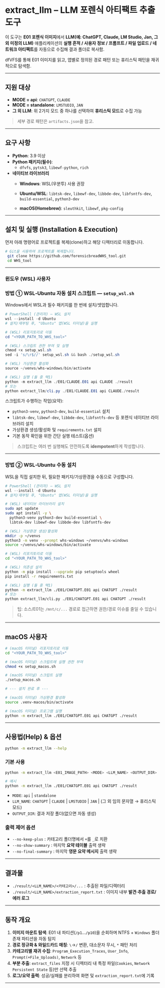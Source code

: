 # extract_llm – LLM 포렌식 아티팩트 추출 도구

이 도구는 **E01 포렌식 이미지**에서 **LLM(예: ChatGPT, Claude, LM Studio, Jan, 그 외 미정의 LLM)** 애플리케이션의 **실행 흔적 / 사용자 정보 / 프롬프트 / 파일 업로드 / 네트워크 아티팩트**를 자동으로 수집해 결과 폴더로 복사함.

dfVFS를 통해 E01 이미지를 읽고, 앱별로 정의된 경로 패턴 또는 휴리스틱 패턴을 재귀적으로 탐색함.


---

## 지원 대상

- **MODE = api**: `CHATGPT`, `CLAUDE`
- **MODE = standalone**: `LMSTUDIO`, `JAN`
- **그 외 LLM**: 위 2가지 모드 중 하나를 선택하여 **휴리스틱 모드**로 수집 가능

> 세부 경로 패턴은 `artifacts.json`을 참고.

---

## 요구 사항

- **Python**: 3.9 이상
- **Python 패키지(필수)**:
  - `dfvfs`, `pytsk3`, `libewf-python`, `rich`
- **네이티브 라이브러리**
  - **Windows**: WSL(우분투) 사용 권장
  - **Ubuntu/WSL**: `libtsk-dev`, `libewf-dev`, `libbde-dev`, `libfsntfs-dev`, `build-essential`, `python3-dev`
 
  - **macOS(Homebrew)**: `sleuthkit`, `libewf`, `pkg-config`

---

## 설치 및 실행 (Installation & Execution)

먼저 아래 명령어로 프로젝트를 복제(clone)하고 해당 디렉터리로 이동합니다.

```bash
# Git을 사용하여 프로젝트를 복제합니다.
 git clone https://github.com/forensicbreadWHS_tool.git
 cd WHS_tool
```
---

### **윈도우 (WSL) 사용자**

### 방법 ① WSL‑Ubuntu **자동 설치 스크립트** — `setup_wsl.sh`
Windows에서 WSL과 필수 패키지를 한 번에 설치/셋업합니다.

```powershell
# PowerShell (관리자) — WSL 설치
wsl --install -d Ubuntu
# 설치/재부팅 후, "Ubuntu" 앱(WSL 터미널)을 실행

# (WSL) 리포지토리로 이동
cd "<YOUR_PATH_TO_WHS_tool>"

# (WSL) 스크립트 권한 부여 및 실행
chmod +x setup_wsl.sh
sed -i 's/\r$//' setup_wsl.sh && bash ./setup_wsl.sh

# (WSL) 가상환경 활성화
source ~/venvs/whs-windows/bin/activate

# (WSL) 실행 (둘 중 택1)
python -m extract_llm ./E01/CLAUDE.E01 api CLAUDE ./result
# 또는
python extract_llm/cli.py ./E01/CLAUDE.E01 api CLAUDE./result
```

스크립트가 수행하는 작업(요약):
- `python3-venv`, `python3-dev`, `build-essential` 설치
- `libtsk-dev`, `libewf-dev`, `libbde-dev`, `libfsntfs-dev` 등 포렌식 네이티브 라이브러리 설치
- 가상환경 생성/활성화 및 `requirements.txt` 설치
- 기본 동작 확인을 위한 간단 실행 테스트(옵션)

> 스크립트는 여러 번 실행해도 안전하도록 **idempotent**하게 작성합니다.

---

### 방법 ② WSL‑Ubuntu **수동 설치**
WSL을 직접 설치한 뒤, 필요한 패키지/가상환경을 수동으로 구성합니다.

```powershell
# PowerShell (관리자) — WSL 설치
wsl --install -d Ubuntu
# 설치/재부팅 후, "Ubuntu" 앱(WSL 터미널)을 실행
```

```bash
# (WSL) 네이티브 라이브러리 설치
sudo apt update
sudo apt install -y \
  python3-venv python3-dev build-essential \
  libtsk-dev libewf-dev libbde-dev libfsntfs-dev

# (WSL) 가상환경 생성/활성화
mkdir -p ~/venvs
python3 -m venv --prompt whs-windows ~/venvs/whs-windows
source ~/venvs/whs-windows/bin/activate

# (WSL) 리포지토리로 이동
cd "<YOUR_PATH_TO_WHS_tool>"

# (WSL) 의존성 설치
python -m pip install --upgrade pip setuptools wheel
pip install -r requirements.txt

# (WSL) 실행 (둘 중 택1)
python -m extract_llm ./E01/CHATGPT.E01 api CHATGPT ./result
# 또는
python extract_llm/cli.py ./E01/CHATGPT.E01 api CHATGPT ./result
```

> 팁: 소스/E01는 `/mnt/c/...` 경로로 접근하면 권한/경로 이슈를 줄일 수 있습니다.

---

## macOS 사용자

```bash
# (macOS 터미널) 리포지토리로 이동
cd "<YOUR_PATH_TO_WHS_tool>"

# (macOS 터미널) 스크립트에 실행 권한 부여
chmod +x setup_macos.sh

# (macOS 터미널) 스크립트 실행
./setup_macos.sh

# --- 설치 완료 후 ---

# (macOS 터미널) 가상환경 활성화
source .venv-macos/bin/activate

# (macOS 터미널) 프로그램 실행
python -m extract_llm ./E01/CHATGPT.E01 api CHATGPT ./result
```

---

## 사용법(Help) & 옵션

```bash
python -m extract_llm --help
```

### 기본 사용
```bash
python -m extract_llm <E01_IMAGE_PATH> <MODE> <LLM_NAME> <OUTPUT_DIR>

# 예시
python -m extract_llm ./E01/CHATGPT.E01 api CHATGPT ./result
```

- `MODE`: `api` | `standalone`
- `LLM_NAME`: `CHATGPT` | `CLAUDE` | `LMSTUDIO` | `JAN` | (그 외 임의 문자열 → 휴리스틱 모드)
- `OUTPUT_DIR`: 결과 저장 폴더(없으면 자동 생성)

### 출력 제어 옵션
- `--no-keep-plus` : 카테고리 폴더명에서 `+`를 `_`로 치환
- `--no-show-summary` : 마지막 **요약 테이블** 출력 생략
- `--no-final-summary` : 마지막 **영문 요약 메시지** 출력 생략

---

## 결과물

- `./result/<LLM_NAME>/<카테고리>/...` : 추출된 파일/디렉터리
- `./result/<LLM_NAME>/extraction_report.txt` : 이미지 내부 **발견·추출 경로/에러 로그**

---

## 동작 개요

1) **이미지 마운트 탐색**: E01 내 파티션(`/p1`…`/p10`)을 순회하며 NTFS + `Windows` 폴더 존재 파티션을 자동 탐지  
2) **경로 정규화 & 와일드카드 매칭**: `\`→`/` 변환, 대소문자 무시, `*` 패턴 처리  
3) **카테고리별 재귀 수집**: `Program_Execution_Traces`, `User_Info`, `Prompt(+File_Uploads)`, `Network` 등  
4) **부분 추출**: `extract_files` 지정 시 디렉터리 내 특정 파일(`Cookies`, `Network Persistent State` 등)만 선택 추출  
5) **로그/요약 출력**: 성공/실패를 분리하여 화면 및 `extraction_report.txt`에 기록


---
